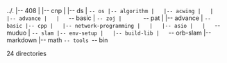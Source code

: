 ../.
|-- 408
|   |-- cnp
|   |-- ds
|   `-- os
|-- algorithm
|   |-- acwing
|   |   |-- advance
|   |   `-- basic
|   `-- zoj
|       `-- pat
|           |-- advance
|           `-- basic
|-- cpp
|   |-- network-programming
|   |   |-- asio
|   |   `-- muduo
|   `-- slam
|-- env-setup
|   |-- build-lib
|   `-- orb-slam
|-- markdown
|-- math
`-- tools
    `-- bin

24 directories
